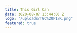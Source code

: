 ```yaml
---
title: This Girl Can
date: 2020-08-07 13:44:00 Z
logo: "/uploads/TGC%20PINK.png"
featured: true
---
```



